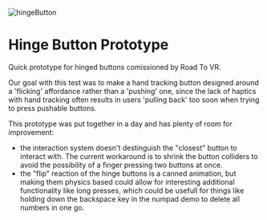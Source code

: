 ![hingeButton](https://user-images.githubusercontent.com/2615606/113931362-a9b4a480-97f2-11eb-96c4-ba42c087843d.gif)

# Hinge Button Prototype
Quick prototype for hinged buttons comissioned by Road To VR. 

Our goal with this test was to make a hand tracking button designed around a 'flicking' affordance rather than a 'pushing' one, since the lack of haptics with hand tracking often results in users 'pulling back' too soon when trying to press pushable buttons.

This prototype was put together in a day and has plenty of room for improvement:
* the interaction system doesn't destinguish the "closest" button to interact with. The current workaround is to shrink the button colliders to avoid the possibility of a finger pressing two buttons at once. 
* the "flip" reaction of the hinge buttons is a canned animation, but making them physics based could allow for interesting additional functionality like long presses, which could be usefull for things like holding down the backspace key in the numpad demo to delete all numbers in one go. 
